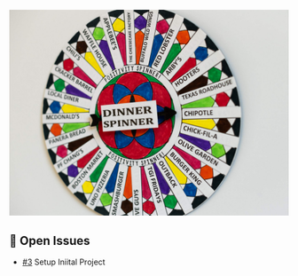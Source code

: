 ![Project Screenshot](src/assets/dinner_wheel.jpg)

## 🚀 Open Issues

<!-- AUTO-ISSUES-START -->
- [#3](https://github.com/tgilly93/Dinner_Generator_React/issues/3) Setup Iniital Project
<!-- AUTO-ISSUES-END -->
